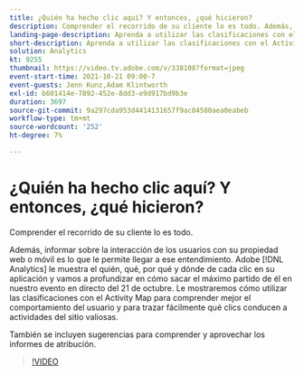 ```yaml
---
title: ¿Quién ha hecho clic aquí? Y entonces, ¿qué hicieron?
description: Comprender el recorrido de su cliente lo es todo. Además, informar sobre la interacción de los usuarios con su propiedad web o móvil es lo que le permite llegar a ese entendimiento. Adobe [!DNL Analytics] le muestra el quién, qué, por qué y dónde de cada clic en su aplicación y vamos a profundizar en cómo sacar el máximo partido de él en nuestro evento en directo del 21 de octubre. Le mostraremos cómo utilizar las clasificaciones con el Activity Map para comprender mejor el comportamiento del usuario y para trazar fácilmente qué clics conducen a actividades del sitio valiosas.
landing-page-description: Aprenda a utilizar las clasificaciones con el Activity Map para comprender mejor el comportamiento del usuario y para trazar qué clics conducen a actividades del sitio valiosas.
short-description: Aprenda a utilizar las clasificaciones con el Activity Map para comprender mejor el comportamiento del usuario y para trazar qué clics conducen a actividades del sitio valiosas.
solution: Analytics
kt: 9255
thumbnail: https://video.tv.adobe.com/v/338108?format=jpeg
event-start-time: 2021-10-21 09:00-7
event-guests: Jenn Kunz,Adam Klintworth
exl-id: b601414e-7892-452e-8dd3-e9d917bd9b3e
duration: 3697
source-git-commit: 9a297cda953d4414131657f9ac84580aea0eabeb
workflow-type: tm+mt
source-wordcount: '252'
ht-degree: 7%

---
```


# ¿Quién ha hecho clic aquí? Y entonces, ¿qué hicieron?

Comprender el recorrido de su cliente lo es todo.

Además, informar sobre la interacción de los usuarios con su propiedad web o móvil es lo que le permite llegar a ese entendimiento. Adobe [!DNL Analytics] le muestra el quién, qué, por qué y dónde de cada clic en su aplicación y vamos a profundizar en cómo sacar el máximo partido de él en nuestro evento en directo del 21 de octubre. Le mostraremos cómo utilizar las clasificaciones con el Activity Map para comprender mejor el comportamiento del usuario y para trazar fácilmente qué clics conducen a actividades del sitio valiosas.

También se incluyen sugerencias para comprender y aprovechar los informes de atribución.

>[!VIDEO](https://video.tv.adobe.com/v/338108/?quality=12&learn=on)
